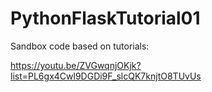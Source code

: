 # PythonFlaskTutorial01

Sandbox code based on tutorials:

https://youtu.be/ZVGwqnjOKjk?list=PL6gx4Cwl9DGDi9F_slcQK7knjtO8TUvUs
